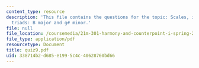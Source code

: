 ```yaml
---
content_type: resource
description: 'This file contains the questions for the topic: Scales, intervals, and
  triads: B major and g# minor.'
file: null
file_location: /coursemedia/21m-301-harmony-and-counterpoint-i-spring-2005/338714b2d685e1995c4c40628760bd66_quiz9.pdf
file_type: application/pdf
resourcetype: Document
title: quiz9.pdf
uid: 338714b2-d685-e199-5c4c-40628760bd66
---
```

